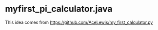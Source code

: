 # myfirst_pi_calculator.java
This idea comes from https://github.com/AceLewis/my_first_calculator.py
